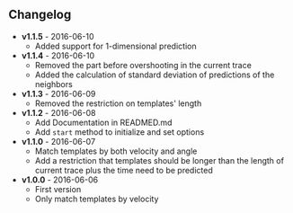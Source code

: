 ## Changelog
 * **v1.1.5** - 2016-06-10
   - Added support for 1-dimensional prediction
 * **v1.1.4** - 2016-06-10
   - Removed the part before overshooting in the current trace
   - Added the calculation of standard deviation of predictions of the neighbors
 * **v1.1.3** - 2016-06-09
   - Removed the restriction on templates' length
 * **v1.1.2** - 2016-06-08
   - Add Documentation in READMED.md
   - Add `start` method to initialize and set options
 * **v1.1.0** - 2016-06-07
   - Match templates by both velocity and angle
   - Add a restriction that templates should be longer than the length of current trace plus the time need to be predicted
 * **v1.0.0** - 2016-06-06
   - First version
   - Only match templates by velocity